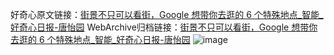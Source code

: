 好奇心原文链接：[街景不只可以看街，Google 想带你去逛的 6 个特殊地点_智能_好奇心日报-唐怡园](https://www.qdaily.com/articles/8852.html)
WebArchive归档链接：[街景不只可以看街，Google 想带你去逛的 6 个特殊地点_智能_好奇心日报-唐怡园](http://web.archive.org/web/20190623153556/https://www.qdaily.com/articles/8852.html)
![image](http://ww3.sinaimg.cn/large/007d5XDpgy1g3vdypv8p0j30u05f1b29)